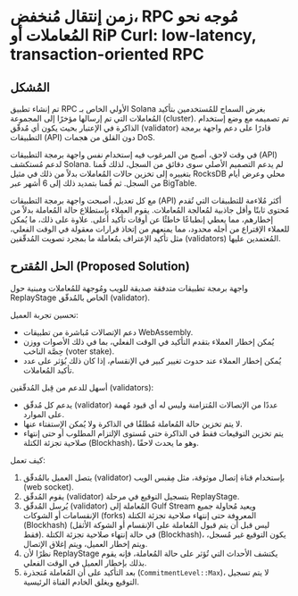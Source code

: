 # زمن إنتقال مُنخفض، RPC مُوجه نحو المُعاملات أو RiP Curl: low-latency, transaction-oriented RPC

## المُشكل

تم إنشاء تطبيق RPC الأولي الخاص بـ Solana بغرض السماح للمُستخدمين بتأكيد المُعاملات التي تم إرسالها مؤخرًا إلى المجموعة (cluster). تم تصميمه مع وضع إستخدام الذاكرة في الإعتبار بحيث يكون أي مُدقّق (validator) قادرًا على دعم واجهة برمجة التطبيقات (API) دون القلق من هجمات DoS.

في وقت لاحق، أصبح من المرغوب فيه إستخدام نفس واجهة برمجة التطبيقات (API) لدعم مُستكشف Solana. لم يدعم التصميم الأصلي سوى دقائق من السجل، لذلك قُمنا بتغييره إلى تخزين حالات المُعاملات بدلاً من ذلك في مثيل RocksDB محلي وعرض أيام من السجل. ثم قُمنا بتمديد ذلك إلى 6 أشهر عبر BigTable.

مع كل تعديل، أصبحت واجهة برمجة التطبيقات (API) أكثر مُلاءمة للتطبيقات التي تُقدم مُحتوى ثابتًا وأقل جاذبية لمُعالجة المُعاملات. يقوم العملاء بإستطلاع حالة المُعاملة بدلاً من إخطارهم، مما يعطي إنطباعًا خاطئًا عن أوقات تأكيد أعلى. علاوة على ذلك، ما يُمكن للعملاء الإقتراع من أجله محدود، مما يمنعهم من إتخاذ قرارات معقولة في الوقت الفعلي، مثل تأكيد الإعتراف بمُعاملة ما بمجرد تصويت المُدقّقين (validators) المُعتمدين عليها.

## الحل المُقترح (Proposed Solution)

واجهة برمجة تطبيقات متدفقة صديقة للويب ومُوجهة للمُعاملات ومبنية حول ReplayStage الخاص بالمُدقّق (validator).

تحسين تجربة العميل:

* دعم الإتصالات مُباشرة من تطبيقات WebAssembly.
* يُمكن إخطار العملاء بتقدم التأكيد في الوقت الفعلي، بما في ذلك الأصوات ووزن حِصَّة الناخب (voter stake).
* يُمكن إخطار العملاء عند حدوث تغيير كبير في الإنقسام، إذا كان ذلك يُؤثر على عدد تأكيد المُعاملات.

أسهل للدعم من قِبل المُدقّقين (validators):

* يدعم كل مُدقّق (validator) عددًا من الإتصالات المُتزامنة وليس له أي قيود مُهمة على الموارد.
* لا يتم تخزين حالة المُعاملة مُطلقًا في الذاكرة ولا يُمكن الإستفتاء عنها.
* يتم تخزين التوقيعات فقط في الذاكرة حتى مُستوى الإلتزام المطلوب أو حتى إنتهاء صلاحية تجزئة الكتلة (Blockhash)، وهو ما يحدث لاحقًا.

كيف تعمل:

1. يتصل العميل بالمُدقّق (validator) بإستخدام قناة إتصال موثوقة، مثل مِقبس الويب (web socket).
2. يقوم المُدقّق (validator) بتسجيل التوقيع في مرحلة ReplayStage.
3. يُرسل المُدقّق (validator) المُعاملة إلى Gulf Stream ويعيد مُحاولة جميع الإنقسامات أو الشوكات (forks) المعروفة حتى إنتهاء صلاحية تجزئة الكتلة (Blockhash) (ليس قبل أن يتم قبول المُعاملة على الإنقسام أو الشوكة الأثقل فقط). في حالة إنتهاء صلاحية تجزئة الكتلة (Blockhash)، يكون التوقيع غير مُسجل، ويتم إخطار العميل، ويتم إغلاق الإتصال.
4. نظرًا لأن ReplayStage يكتشف الأحداث التي تُؤثر على حالة المُعاملة، فإنه يقوم بذلك بإخطار العميل في الوقت الفعلي.
5. بعد التأكيد على أن المُعاملة مُتجذرة (` CommitmentLevel::Max `)، لا يتم تسجيل التوقيع ويغلق الخادم القناة الرئيسية.

